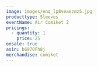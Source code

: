 ```yaml
---
image: images/enq_lp8veaezmz5.jpg
producttype: Sleeves
eventName: Air Comiket 2
pricings:
  - quantity: 1
    price: 25
onsale: true
asin: bG97OFh8j
merchandise: comiket
---
```

